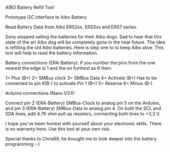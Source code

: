 AIBO Battery Refill Tool

Prototype I2C interface to Aibo Battery.

Read Battery Data from Aibo ERS2xx, ERS3xx and ERS7 series.

Sony stopped selling the batteries for their Aibo dogs. Sad to hear that this state of the art Aibo dog will be completely gone in the near future. The idea is refilling the old Aibo batteries. Here is step one to to keep Aibo alive. This tool will help to read the battery information. 


Battery connections (ERA-Battery):
If you number the pins from the one nearest the edge is 1 and the on furthest as 6 then:

1= Plus (B+)
2= SMBus clock
3= SMBus Data
4= Activate (B+) Has to be connected to pin 6(B-) to activate Pin 1 (B+)
5= Reserve
6= Minus (B-)

Arduino connections (Nano V3.1):

Connect pin 2 (ERA-Battery) SMBus-Clock to analog pin 5 on the Arduino, and pin 3 (ERA-Battery) SMBus-Data to analog pin 4. 
On both the SCL and SDA lines, add 4.7K ohm pull up resistors, connecting both lines to +3,3 V.

I hope you've been honest with yourself about your electronic skills. There is no warranty here. Use this tool at your own risk.

Special thanks to Chris69, he brought me to look deeper into the battery programming :-)

